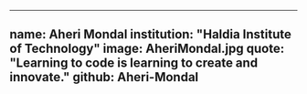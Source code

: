 ---
name: Aheri Mondal 
institution: "Haldia Institute of Technology"
image: AheriMondal.jpg
quote: "Learning to code is learning to create and innovate."
github: Aheri-Mondal
------
